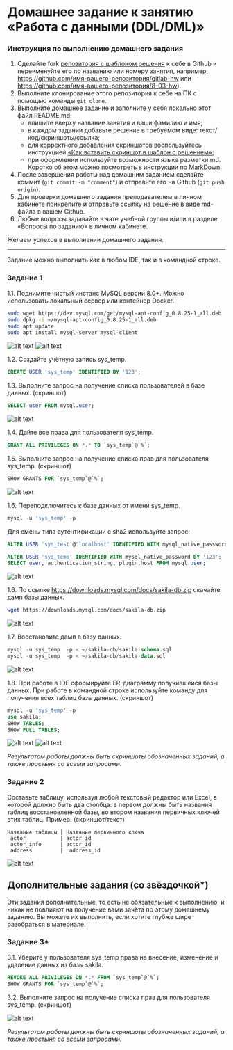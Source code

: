 # Домашнее задание к занятию «Работа с данными (DDL/DML)»

### Инструкция по выполнению домашнего задания

1. Сделайте fork [репозитория c шаблоном решения](https://github.com/netology-code/sys-pattern-homework) к себе в Github и переименуйте его по названию или номеру занятия, например, https://github.com/имя-вашего-репозитория/gitlab-hw или https://github.com/имя-вашего-репозитория/8-03-hw).
2. Выполните клонирование этого репозитория к себе на ПК с помощью команды `git clone`.
3. Выполните домашнее задание и заполните у себя локально этот файл README.md:
   - впишите вверху название занятия и ваши фамилию и имя;
   - в каждом задании добавьте решение в требуемом виде: текст/код/скриншоты/ссылка;
   - для корректного добавления скриншотов воспользуйтесь инструкцией [«Как вставить скриншот в шаблон с решением»](https://github.com/netology-code/sys-pattern-homework/blob/main/screen-instruction.md);
   - при оформлении используйте возможности языка разметки md. Коротко об этом можно посмотреть в [инструкции по MarkDown](https://github.com/netology-code/sys-pattern-homework/blob/main/md-instruction.md).
4. После завершения работы над домашним заданием сделайте коммит (`git commit -m "comment"`) и отправьте его на Github (`git push origin`).
5. Для проверки домашнего задания преподавателем в личном кабинете прикрепите и отправьте ссылку на решение в виде md-файла в вашем Github.
6. Любые вопросы задавайте в чате учебной группы и/или в разделе «Вопросы по заданию» в личном кабинете.

Желаем успехов в выполнении домашнего задания.

---

Задание можно выполнить как в любом IDE, так и в командной строке.

### Задание 1
1.1. Поднимите чистый инстанс MySQL версии 8.0+. Можно использовать локальный сервер или контейнер Docker.

```  bash
sudo wget https://dev.mysql.com/get/mysql-apt-config_0.8.25-1_all.deb
sudo dpkg -i ~/mysql-apt-config_0.8.25-1_all.deb
sudo apt update
sudo apt install mysql-server mysql-client
```
![alt text](https://github.com/anmiroshnichenko/12.02_DDL-DML/blob/main/1.JPG)
![alt text](https://github.com/anmiroshnichenko/12.02_DDL-DML/blob/main/2.JPG)

1.2. Создайте учётную запись sys_temp. 
```sql
CREATE USER 'sys_temp' IDENTIFIED BY '123';
```
1.3. Выполните запрос на получение списка пользователей в базе данных. (скриншот)
```sql
SELECT user FROM mysql.user;
```
![alt text](https://github.com/anmiroshnichenko/12.02_DDL-DML/blob/main/3.JPG)

1.4. Дайте все права для пользователя sys_temp. 
```sql
GRANT ALL PRIVILEGES ON *.* TO `sys_temp`@`%`;
```
1.5. Выполните запрос на получение списка прав для пользователя sys_temp. (скриншот)
```sql
SHOW GRANTS FOR `sys_temp`@`%`;
```
![alt text](https://github.com/anmiroshnichenko/12.02_DDL-DML/blob/main/4.JPG)

1.6. Переподключитесь к базе данных от имени sys_temp.
```sql
mysql -u 'sys_temp' -p
```
Для смены типа аутентификации с sha2 используйте запрос: 
```sql
ALTER USER 'sys_test'@'localhost' IDENTIFIED WITH mysql_native_password BY 'password';
```
```sql
ALTER USER 'sys_temp' IDENTIFIED WITH mysql_native_password BY '123';
SELECT user, authentication_string, plugin,host FROM mysql.user;
```
![alt text](https://github.com/anmiroshnichenko/12.02_DDL-DML/blob/main/5.JPG)

1.6. По ссылке https://downloads.mysql.com/docs/sakila-db.zip скачайте дамп базы данных.

```bash
wget https://downloads.mysql.com/docs/sakila-db.zip
```
![alt text](https://github.com/anmiroshnichenko/12.02_DDL-DML/blob/main/6.JPG)

1.7. Восстановите дамп в базу данных.
```sql
mysql -u sys_temp  -p < ~/sakila-db/sakila-schema.sql
mysql -u sys_temp  -p < ~/sakila-db/sakila-data.sql
```
![alt text](https://github.com/anmiroshnichenko/12.02_DDL-DML/blob/main/7.JPG)

1.8. При работе в IDE сформируйте ER-диаграмму получившейся базы данных. При работе в командной строке используйте команду для получения всех таблиц базы данных. (скриншот)

```sql
mysql -u 'sys_temp' -p
use sakila;
SHOW TABLES;
SHOW FULL TABLES;
```
![alt text](https://github.com/anmiroshnichenko/12.02_DDL-DML/blob/main/8.JPG)
![alt text](https://github.com/anmiroshnichenko/12.02_DDL-DML/blob/main/9.JPG)

*Результатом работы должны быть скриншоты обозначенных заданий, а также простыня со всеми запросами.*


### Задание 2
Составьте таблицу, используя любой текстовый редактор или Excel, в которой должно быть два столбца: в первом должны быть названия таблиц восстановленной базы, во втором названия первичных ключей этих таблиц. Пример: (скриншот/текст)
```
Название таблицы | Название первичного ключа
 actor           | actor_id
 actor_info      | actor_id
 address         |  address_id  
```
![alt text](https://github.com/anmiroshnichenko/12.02_DDL-DML/blob/main/10.jpg)

## Дополнительные задания (со звёздочкой*)
Эти задания дополнительные, то есть не обязательные к выполнению, и никак не повлияют на получение вами зачёта по этому домашнему заданию. Вы можете их выполнить, если хотите глубже шире разобраться в материале.

### Задание 3*
3.1. Уберите у пользователя sys_temp права на внесение, изменение и удаление данных из базы sakila.
```sql
REVOKE ALL PRIVILEGES ON *.* FROM `sys_temp`@`%`;
SHOW GRANTS FOR `sys_temp`@`%`;
```

3.2. Выполните запрос на получение списка прав для пользователя sys_temp. (скриншот)

![alt text](https://github.com/anmiroshnichenko/12.02_DDL-DML/blob/main/11.JPG)

*Результатом работы должны быть скриншоты обозначенных заданий, а также простыня со всеми запросами.*
